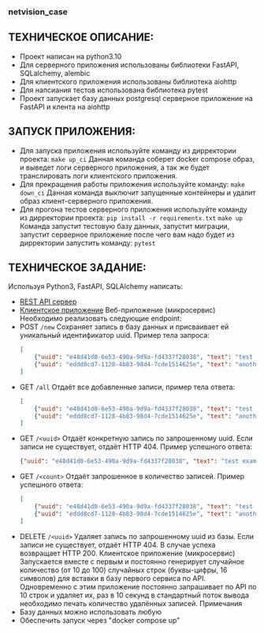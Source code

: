 ### netvision_case
## ТЕХНИЧЕСКОЕ ОПИСАНИЕ:
 - Проект написан на python3.10
 - Для серверного приложения использованы библиотеки FastAPI, SQLalchemy, alembic
 - Для клиентского приложения использованы библиотека aiohttp
 - Для напсиания тестов использована библиотека pytest
 - Проект запускает базу данных postgresql серверное приложение на FastAPI и клента на aiohttp
 

## ЗАПУСК ПРИЛОЖЕНИЯ:
- Для запуска приложения используйте команду из дирректории проекта:
        ```make up_ci```
  Данная команда соберет docker compose образ, и выведет логи серверного приложения, а так же будет транслировать логи клиентского приложения.
- Для прекращения работы приложения используйте команду:
        ```make down_ci```
  Данная команда выключит запущенные контейнеры и удалит образ клиент-серверного приложения.
- Для прогона тестов серверного приложения используйте команду из дирректории проекта:
        ```pip install -r requirementx.txt```
        ```make up```
  Команда запустит тестовую базу данных, запустит миграции, запустит серверное приложение после чего вам надо будет из дирректории запустить команду:
        ```pytest```

## ТЕХНИЧЕСКОЕ ЗАДАНИЕ:

  Используя Python3, FastAPI, SQLAlchemy написать:
- [REST API сервер](#веб-приложение-микросервис)
- [Клиентское приложение](#клиентское-приложение-микросервис)
 Веб-приложение (микросервис)
Необходимо реализовать следующие endpoint:
- POST `/new`
    Сохраняет запись в базу данных и присваивает ей уникальный идентификатор uuid. Пример тела запроса:
    ```json
    [
        {"uuid": "e48d41d0-6e53-490a-9d9a-fd4337f28038", "text": "test example"},
        {"uuid": "eddd8cd7-1128-4b83-98d4-7cde1514625e", "text": "another example"}
    ]
    ```
-  GET `/all`
    Отдаёт все добавленные записи, пример тела ответа:
    ```json
    [
        {"uuid": "e48d41d0-6e53-490a-9d9a-fd4337f28038", "text": "test example"},
        {"uuid": "eddd8cd7-1128-4b83-98d4-7cde1514625e", "text": "another example"}
    ]
    ```
- GET `/<uuid>`
    Отдаёт конкретную запись по запрошенному uuid. Если записи не существует, отдаёт HTTP 404. Пример успешного ответа:
    ```json
    {"uuid": "e48d41d0-6e53-490a-9d9a-fd4337f28038", "text": "test example"}
    ```
- GET `/<count>`
    Отдаёт запрошенное в <count> количество записей. Пример успешного ответа:
    ```json
    [
        {"uuid": "e48d41d0-6e53-490a-9d9a-fd4337f28038", "text": "test example"},
        {"uuid": "eddd8cd7-1128-4b83-98d4-7cde1514625e", "text": "another example"}
    ]
    ```
- DELETE `/<uuid>`
    Удаляет запись по запрошенному uuid из базы. Если записи не существует, отдаёт HTTP 404. В случае успеха возвращает HTTP 200.
 Клиентское приложение (микросервис)
Запускается вместе с первым и постоянно генерирует случайное количество (от 10 до 100) случайных строк (буквы-цифры, 16 символов) для вставки в базу первого сервиса по API.
Одновременно с этим приложение постоянно запрашивает по API по 10 строк и удаляет их, раз в 10 секунд в стандартный поток вывода необходимо печать количество удалённых записей.
 Примечания
- Базу данных можно использовать любую
- Обеспечить запуск через "docker compose up"
